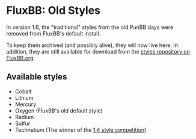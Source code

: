 # FluxBB: Old Styles

In version 1.6, the "traditional" styles from the old PunBB days were removed from FluxBB's default install.

To keep them archived (and possibly alive), they will now live here.
In addition, they are still available for download from the [styles repository on FluxBB.org](https://fluxbb.org/resources/styles).

## Available styles

- Cobalt
- Lithium
- Mercury
- Oxygen (FluxBB's old default style)
- Radium
- Sulfur
- Technetium (The winner of the [1.4 style competition](https://fluxbb.org/forums/viewtopic.php?id=3967))
